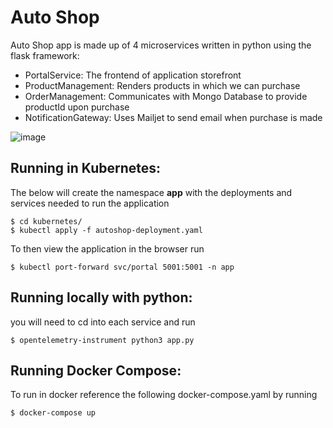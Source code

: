 # Auto Shop
Auto Shop app is made up of 4 microservices written in python using the flask framework:

- PortalService: The frontend of application storefront
- ProductManagement: Renders products in which we can purchase
- OrderManagement: Communicates with Mongo Database to provide productId upon purchase
- NotificationGateway: Uses Mailjet to send email when purchase is made

![image](https://github.com/shawnppitts/TheAutoShop/assets/13418953/988535ba-01f2-4f96-973c-b80e93c4a69e)

## Running in Kubernetes:
The below will create the namespace **app** with the deployments and services needed to run the application
```
$ cd kubernetes/
$ kubectl apply -f autoshop-deployment.yaml
```

To then view the application in the browser run
```
$ kubectl port-forward svc/portal 5001:5001 -n app
```

## Running locally with python:
you will need to cd into each service and run
```
$ opentelemetry-instrument python3 app.py
```

## Running Docker Compose:
To run in docker reference the following docker-compose.yaml by running
```
$ docker-compose up
```
